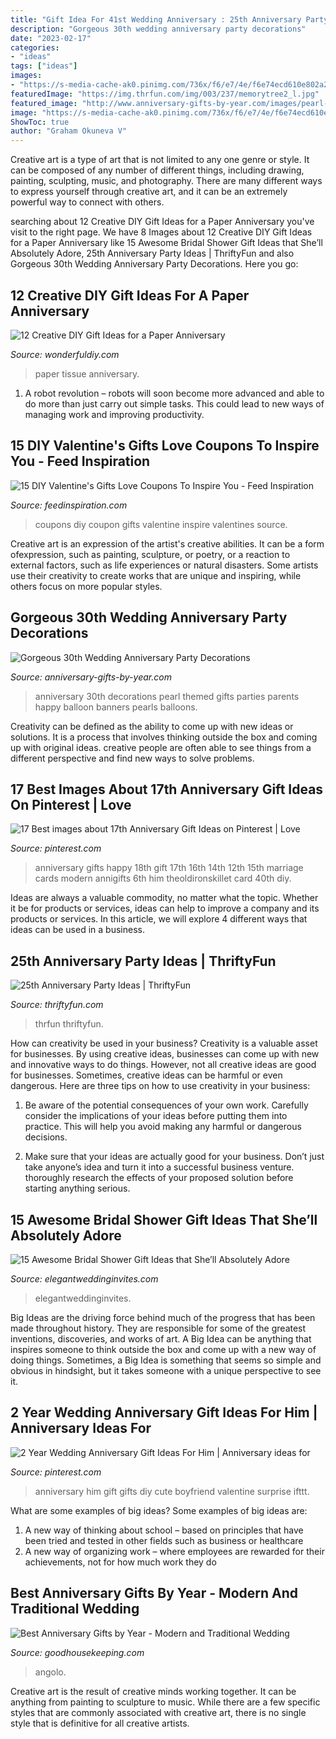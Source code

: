```yaml
---
title: "Gift Idea For 41st Wedding Anniversary : 25th Anniversary Party Ideas"
description: "Gorgeous 30th wedding anniversary party decorations"
date: "2023-02-17"
categories:
- "ideas"
tags: ["ideas"]
images:
- "https://s-media-cache-ak0.pinimg.com/736x/f6/e7/4e/f6e74ecd610e802a2af8a4802c30092e.jpg"
featuredImage: "https://img.thrfun.com/img/003/237/memorytree2_l.jpg"
featured_image: "http://www.anniversary-gifts-by-year.com/images/pearl-balloon250.jpg"
image: "https://s-media-cache-ak0.pinimg.com/736x/f6/e7/4e/f6e74ecd610e802a2af8a4802c30092e.jpg"
ShowToc: true
author: "Graham Okuneva V"
---
```



Creative art is a type of art that is not limited to any one genre or style. It can be composed of any number of different things, including drawing, painting, sculpting, music, and photography. There are many different ways to express yourself through creative art, and it can be an extremely powerful way to connect with others.

	

		
searching about 12 Creative DIY Gift Ideas for a Paper Anniversary you've visit to the right page. We have 8 Images about 12 Creative DIY Gift Ideas for a Paper Anniversary like 15 Awesome Bridal Shower Gift Ideas that She’ll Absolutely Adore, 25th Anniversary Party Ideas | ThriftyFun and also Gorgeous 30th Wedding Anniversary Party Decorations. Here you go:
		
    
## 12 Creative DIY Gift Ideas For A Paper Anniversary

<img loading=lazy src="http://cdn.wonderfuldiy.com/wp-content/uploads/2017/04/Tissue-paper-home-decoration-.jpeg" onerror="this.onerror=null;this.src='https://tse1.mm.bing.net/th?id=OIP.MXxkoFfQmrIdy6lEEOp4cgHaJ4&amp;pid=15.1';" alt="12 Creative DIY Gift Ideas for a Paper Anniversary">

_Source: wonderfuldiy.com_

>paper tissue anniversary. 

	

1. A robot revolution – robots will soon become more advanced and able to do more than just carry out simple tasks. This could lead to new ways of managing work and improving productivity.

    
## 15 DIY Valentine&#039;s Gifts Love Coupons To Inspire You - Feed Inspiration

<img loading=lazy src="http://feedinspiration.com/wp-content/uploads/2016/12/Coupon.jpg" onerror="this.onerror=null;this.src='https://tse4.mm.bing.net/th?id=OIP.ooOwf2xq8gSCnaJA2RK8WgHaTw&amp;pid=15.1';" alt="15 DIY Valentine&#039;s Gifts Love Coupons To Inspire You - Feed Inspiration">

_Source: feedinspiration.com_

>coupons diy coupon gifts valentine inspire valentines source. 

	

Creative art is an expression of the artist's creative abilities. It can be a form ofexpression, such as painting, sculpture, or poetry, or a reaction to external factors, such as life experiences or natural disasters. Some artists use their creativity to create works that are unique and inspiring, while others focus on more popular styles.

    
## Gorgeous 30th Wedding Anniversary Party Decorations

<img loading=lazy src="http://www.anniversary-gifts-by-year.com/images/pearl-balloon250.jpg" onerror="this.onerror=null;this.src='https://tse1.mm.bing.net/th?id=OIP.2JieCcjedFfZ-Yw0CrjB0AAAAA&amp;pid=15.1';" alt="Gorgeous 30th Wedding Anniversary Party Decorations">

_Source: anniversary-gifts-by-year.com_

>anniversary 30th decorations pearl themed gifts parties parents happy balloon banners pearls balloons. 

	

Creativity can be defined as the ability to come up with new ideas or solutions. It is a process that involves thinking outside the box and coming up with original ideas. creative people are often able to see things from a different perspective and find new ways to solve problems.

    
## 17 Best Images About 17th Anniversary Gift Ideas On Pinterest | Love

<img loading=lazy src="https://s-media-cache-ak0.pinimg.com/736x/f6/e7/4e/f6e74ecd610e802a2af8a4802c30092e.jpg" onerror="this.onerror=null;this.src='https://tse2.mm.bing.net/th?id=OIP.fcL3916xh1ECKnr5tZNMrQHaLG&amp;pid=15.1';" alt="17 Best images about 17th Anniversary Gift Ideas on Pinterest | Love">

_Source: pinterest.com_

>anniversary gifts happy 18th gift 17th 16th 14th 12th 15th marriage cards modern annigifts 6th him theoldironskillet card 40th diy. 

	

Ideas are always a valuable commodity, no matter what the topic. Whether it be for products or services, ideas can help to improve a company and its products or services. In this article, we will explore 4 different ways that ideas can be used in a business.

    
## 25th Anniversary Party Ideas | ThriftyFun

<img loading=lazy src="https://img.thrfun.com/img/003/237/memorytree2_l.jpg" onerror="this.onerror=null;this.src='https://tse2.mm.bing.net/th?id=OIP.J5vKZ4D_9nKikcJH1wBDrgHaKu&amp;pid=15.1';" alt="25th Anniversary Party Ideas | ThriftyFun">

_Source: thriftyfun.com_

>thrfun thriftyfun. 

	

How can creativity be used in your business?
Creativity is a valuable asset for businesses. By using creative ideas, businesses can come up with new and innovative ways to do things. However, not all creative ideas are good for businesses. Sometimes, creative ideas can be harmful or even dangerous. Here are three tips on how to use creativity in your business: 
1) Be aware of the potential consequences of your own work. Carefully consider the implications of your ideas before putting them into practice. This will help you avoid making any harmful or dangerous decisions. 

2) Make sure that your ideas are actually good for your business. Don’t just take anyone’s idea and turn it into a successful business venture. thoroughly research the effects of your proposed solution before starting anything serious.

    
## 15 Awesome Bridal Shower Gift Ideas That She’ll Absolutely Adore

<img loading=lazy src="https://www.elegantweddinginvites.com/wedding-blog/wp-content/uploads/2020/06/unique-bridal-shower-gift-ideas-with-DIY-towel-cake.jpg" onerror="this.onerror=null;this.src='https://tse2.mm.bing.net/th?id=OIP.dHtg1UjMW-z2t_fkLGAglQHaK6&amp;pid=15.1';" alt="15 Awesome Bridal Shower Gift Ideas that She’ll Absolutely Adore">

_Source: elegantweddinginvites.com_

>elegantweddinginvites. 

	

Big Ideas are the driving force behind much of the progress that has been made throughout history. They are responsible for some of the greatest inventions, discoveries, and works of art. A Big Idea can be anything that inspires someone to think outside the box and come up with a new way of doing things. Sometimes, a Big Idea is something that seems so simple and obvious in hindsight, but it takes someone with a unique perspective to see it.

    
## 2 Year Wedding Anniversary Gift Ideas For Him | Anniversary Ideas For

<img loading=lazy src="https://i.pinimg.com/736x/cb/f6/ed/cbf6edc1061bad9a07448f20514c6f30---year-anniversary-gift-anniversary-ideas-for-him.jpg" onerror="this.onerror=null;this.src='https://tse3.mm.bing.net/th?id=OIP.oM5L_5Zp0qZYwfxHZ4i99QHaJ6&amp;pid=15.1';" alt="2 Year Wedding Anniversary Gift Ideas For Him | Anniversary ideas for">

_Source: pinterest.com_

>anniversary him gift gifts diy cute boyfriend valentine surprise ifttt. 

	

What are some examples of big ideas?
Some examples of big ideas are: 
1. A new way of thinking about school – based on principles that have been tried and tested in other fields such as business or healthcare
2. A new way of organizing work – where employees are rewarded for their achievements, not for how much work they do

    
## Best Anniversary Gifts By Year - Modern And Traditional Wedding

<img loading=lazy src="https://hips.hearstapps.com/ghk.h-cdn.co/assets/17/30/anniversary-gifts-05-traditional_1.jpg?crop=1.0xw:1xh;center,top&amp;resize=768:*" onerror="this.onerror=null;this.src='https://tse1.mm.bing.net/th?id=OIP.Cbe6esuP8YkJpfXP2Tyj6gHaLH&amp;pid=15.1';" alt="Best Anniversary Gifts by Year - Modern and Traditional Wedding">

_Source: goodhousekeeping.com_

>angolo. 

	

Creative art is the result of creative minds working together. It can be anything from painting to sculpture to music. While there are a few specific styles that are commonly associated with creative art, there is no single style that is definitive for all creative artists.

